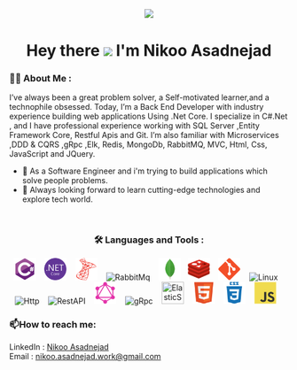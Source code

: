 <div id="header" align="center">
  <img src="https://media.giphy.com/media/QssGEmpkyEOhBCb7e1/giphy.gif" width="100"/>
</div>

<h1 align="center">
  Hey there <img src="https://media.giphy.com/media/hvRJCLFzcasrR4ia7z/giphy.gif" width="30px"/>  I'm Nikoo Asadnejad  
</h1>

### :woman_technologist: About Me :
I’ve always been a great problem solver, a Self-motivated learner,and a technophile obsessed. 
Today, I’m a Back End Developer with industry experience building web applications Using .Net Core.
I specialize in C#.Net , and I have professional experience working with SQL Server ,Entity Framework Core, Restful Apis and Git.
I’m also familiar with Microservices ,DDD & CQRS ,gRpc ,Elk, Redis, MongoDb, RabbitMQ, MVC, Html, Css, JavaScript and JQuery.
- :seedling: As a Software Engineer and i'm trying to build applications which solve people problems.
- :telescope: Always looking forward to learn cutting-edge technologies and explore tech world.

</br>

### <p align="center"> :hammer_and_wrench: Languages and Tools :</p> 
<div align="center">
  <img src="https://github.com/devicons/devicon/blob/master/icons/csharp/csharp-original.svg" title="Csharp" alt="CSharp" width="40"      height="40"/>&nbsp;&nbsp;&nbsp;
  <img src="https://github.com/devicons/devicon/blob/master/icons/dotnetcore/dotnetcore-original.svg" title="dotnetcore" alt="dotnetcore" width="40"      height="40"/>&nbsp;&nbsp;&nbsp;
  <img src="https://github.com/devicons/devicon/blob/master/icons/microsoftsqlserver/microsoftsqlserver-plain.svg" title="SQLServer" alt="SQLServer" width="40" height="40"/>&nbsp;&nbsp;&nbsp;
  <img src="https://cdn.cdnlogo.com/logos/r/32/rabbitmq.svg" title="RabbitMq" alt="RabbitMq" width="40" height="40"/>&nbsp;&nbsp;&nbsp;
  <img src="https://github.com/devicons/devicon/blob/master/icons/mongodb/mongodb-original.svg" title="mongodb" **alt="mongodb" width="40" height="40"/>&nbsp;&nbsp;
  <img src="https://github.com/devicons/devicon/blob/master/icons/redis/redis-original.svg" title="Redis" alt="Redis" width="40" height="40"/>&nbsp;&nbsp;&nbsp;
  <img src="https://github.com/devicons/devicon/blob/master/icons/git/git-original.svg" title="Git" **alt="Git" width="40" height="40"/>&nbsp;&nbsp;&nbsp;
  <img src="https://github.com/marwin1991/profile-technology-icons/assets/76662862/2481dc48-be6b-4ebb-9e8c-3b957efe69fa" title="Linux" alt="Linux" width="40" height="40"/>&nbsp;&nbsp;&nbsp;
   <img src="https://user-images.githubusercontent.com/25181517/192107854-765620d7-f909-4953-a6da-36e1ef69eea6.png" title="Http" alt="Http" width="40" height="40"/>&nbsp;&nbsp;&nbsp;
  <img src="https://user-images.githubusercontent.com/25181517/192107858-fe19f043-c502-4009-8c47-476fc89718ad.png" title="RestAPI" alt="RestAPI" width="40" height="40"/>&nbsp;&nbsp;&nbsp;
  <img src="https://github.com/devicons/devicon/blob/master/icons/graphql/graphql-plain.svg" title="GraphQl" alt="GraphQl" width="40" height="40"/>&nbsp;&nbsp;&nbsp;
  <img src="https://user-images.githubusercontent.com/25181517/192107855-e669c777-9172-49c5-b7e0-404e29df0fee.png" title="gRpc" alt="gRpc" width="40" height="40"/>&nbsp;&nbsp;&nbsp;
  <img src="https://user-images.githubusercontent.com/25181517/183569191-f32cdf03-673f-4ae3-809b-3a8b376bb8a2.png" title="ElasticSearch" **alt="ElasticSearch" width="40" 
    height="40"/>&nbsp;&nbsp;&nbsp;
  <img src="https://github.com/devicons/devicon/blob/master/icons/html5/html5-original.svg" title="HTML5" alt="HTML" width="40" height="40"/>&nbsp;&nbsp;&nbsp;
  <img src="https://github.com/devicons/devicon/blob/master/icons/css3/css3-plain-wordmark.svg"  title="CSS3" alt="CSS" width="40" height="40"/>&nbsp;&nbsp;&nbsp;
  <img src="https://github.com/devicons/devicon/blob/master/icons/javascript/javascript-original.svg" title="JavaScript" alt="JavaScript" width="40" height="40"/>&nbsp;&nbsp;&nbsp;
 <!-- <img src="https://github.com/devicons/devicon/blob/master/icons/gitlab/gitlab-original.svg" title="JavaScript" alt="JavaScript" width="40" height="40"/>&nbsp;&nbsp;&nbsp; -->
</div>

### :mailbox:How to reach me: 
 LinkedIn : <a class="badge-base__link LI-simple-link" href="https://ir.linkedin.com/in/nikoo-asadnejad-84611b180?trk=profile-badge">Nikoo Asadnejad</a> </br>
 Email : nikoo.asadnejad.work@gmail.com









